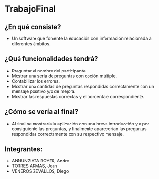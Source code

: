 # TrabajoFinal

## ¿En qué consiste?
* Un software que fomente la educación con información relacionada a diferentes ámbitos.

## ¿Qué funcionalidades tendrá?
* Preguntar el nombre del participante.
* Mostrar una seria de preguntas con opción múltiple.
* Contabilizar los errores.
* Mostrar una cantidad de preguntas respondidas correctamente con un mensaje positivo y/o de mejora.
* Mostrar las respuestas correctas y el porcentaje correspondiente.

## ¿Cómo se vería al final?
* Al final se mostraría la aplicación con una breve introducción y a por consiguiente las preguntas, y finalmente aparecerían las preguntas respondidas correctamente con su respectivo mensaje.


## Integrantes:
* ANNUNZIATA BOYER, Andre
* TORRES ARMAS, Jean
* VENEROS ZEVALLOS, Diego
